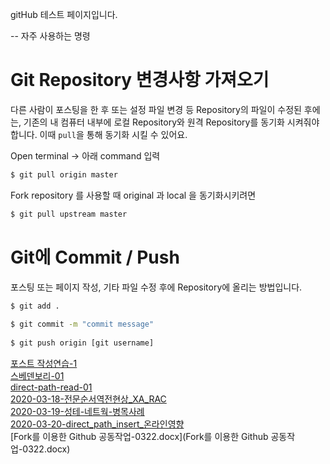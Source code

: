 gitHub 테스트 페이지입니다.

-- 자주 사용하는 명령

# Git Repository 변경사항 가져오기

다른 사람이 포스팅을 한 후 또는 설정 파일 변경 등 Repository의 파일이 수정된 후에는, 기존의 내 컴퓨터 내부에 로컬 Repository와 원격 Repository를 동기화 시켜줘야합니다.
이때 `pull`을 통해 동기화 시킬 수 있어요. 

Open terminal → 아래 command 입력

```bash
$ git pull origin master
```

Fork repository 를 사용할 때 original 과 local 을 동기화시키려면
```bash
$ git pull upstream master
```

# Git에 Commit / Push

포스팅 또는 페이지 작성, 기타 파일 수정 후에 Repository에 올리는 방법입니다. 

```bash
$ git add .
   
$ git commit -m "commit message"
  
$ git push origin [git username]
```

[포스트 작성연습-1](2020-03-17-포스트-작성연습-1.md)<br/>
[스베덴보리-01](스베덴보리-01.md)<br/>
[direct-path-read-01](2020-03-17-adaptive-direct-path-load.md)<br/>
[2020-03-18-전문순서역전현상_XA_RAC](2020-03-18-전문순서역전현상_XA_RAC.md)<br/>
[2020-03-19-성테-네트웍-병목사례](2020-03-19-성테-네트웍-병목사례.md)<br/>
[2020-03-20-direct_path_insert_온라인영향](2020-03-20-direct_path_insert_온라인영향.md)<br/>
[Fork를 이용한 Github 공동작업-0322.docx](Fork를 이용한 Github 공동작업-0322.docx)<br/>